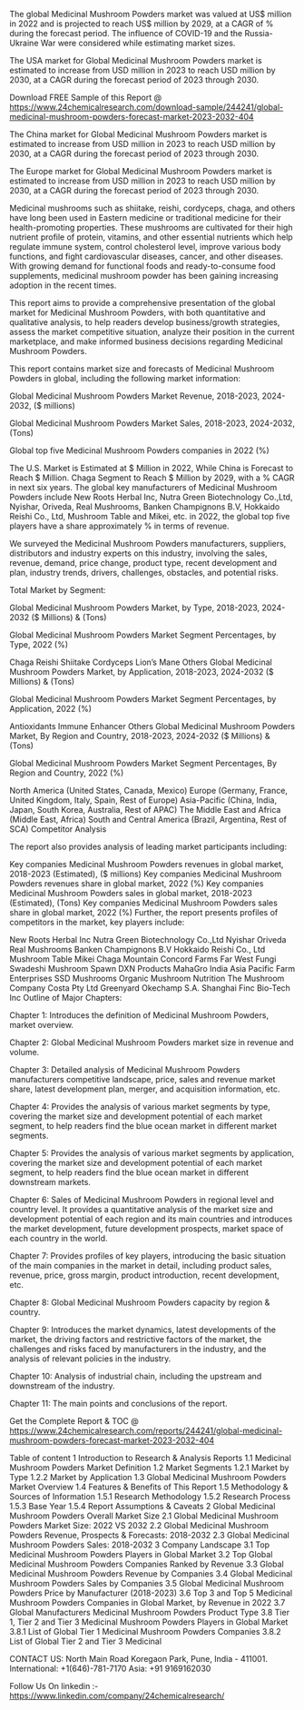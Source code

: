 The global Medicinal Mushroom Powders market was valued at US$ million in 2022 and is projected to reach US$ million by 2029, at a CAGR of % during the forecast period. The influence of COVID-19 and the Russia-Ukraine War were considered while estimating market sizes.

The USA market for Global  Medicinal Mushroom Powders  market is estimated to increase from USD million in 2023 to reach USD million by 2030, at a CAGR during the forecast period of 2023 through 2030.

Download FREE Sample of this Report @ https://www.24chemicalresearch.com/download-sample/244241/global-medicinal-mushroom-powders-forecast-market-2023-2032-404

The China market for Global  Medicinal Mushroom Powders market is estimated to increase from USD million in 2023 to reach USD million by 2030, at a CAGR during the forecast period of 2023 through 2030.

The Europe market for Global  Medicinal Mushroom Powders  market is estimated to increase from USD million in 2023 to reach USD million by 2030, at a CAGR during the forecast period of 2023 through 2030.

Medicinal mushrooms such as shiitake, reishi, cordyceps, chaga, and others have long been used in Eastern medicine or traditional medicine for their health-promoting properties. These mushrooms are cultivated for their high nutrient profile of protein, vitamins, and other essential nutrients which help regulate immune system, control cholesterol level, improve various body functions, and fight cardiovascular diseases, cancer, and other diseases. With growing demand for functional foods and ready-to-consume food supplements, medicinal mushroom powder has been gaining increasing adoption in the recent times.

This report aims to provide a comprehensive presentation of the global market for Medicinal Mushroom Powders, with both quantitative and qualitative analysis, to help readers develop business/growth strategies, assess the market competitive situation, analyze their position in the current marketplace, and make informed business decisions regarding Medicinal Mushroom Powders.

This report contains market size and forecasts of Medicinal Mushroom Powders in global, including the following market information:

Global Medicinal Mushroom Powders Market Revenue, 2018-2023, 2024-2032, ($ millions)

Global Medicinal Mushroom Powders Market Sales, 2018-2023, 2024-2032, (Tons)

Global top five Medicinal Mushroom Powders companies in 2022 (%)

The U.S. Market is Estimated at $ Million in 2022, While China is Forecast to Reach $ Million.
Chaga Segment to Reach $ Million by 2029, with a % CAGR in next six years.
The global key manufacturers of Medicinal Mushroom Powders include New Roots Herbal Inc, Nutra Green Biotechnology Co.,Ltd, Nyishar, Oriveda, Real Mushrooms, Banken Champignons B.V, Hokkaido Reishi Co., Ltd, Mushroom Table and Mikei, etc. in 2022, the global top five players have a share approximately % in terms of revenue.

We surveyed the Medicinal Mushroom Powders manufacturers, suppliers, distributors and industry experts on this industry, involving the sales, revenue, demand, price change, product type, recent development and plan, industry trends, drivers, challenges, obstacles, and potential risks.

Total Market by Segment:

Global Medicinal Mushroom Powders Market, by Type, 2018-2023, 2024-2032 ($ Millions) & (Tons)

Global Medicinal Mushroom Powders Market Segment Percentages, by Type, 2022 (%)

Chaga
Reishi
Shiitake
Cordyceps
Lion’s Mane
Others
Global Medicinal Mushroom Powders Market, by Application, 2018-2023, 2024-2032 ($ Millions) & (Tons)

Global Medicinal Mushroom Powders Market Segment Percentages, by Application, 2022 (%)

Antioxidants
Immune Enhancer
Others
Global Medicinal Mushroom Powders Market, By Region and Country, 2018-2023, 2024-2032 ($ Millions) & (Tons)

Global Medicinal Mushroom Powders Market Segment Percentages, By Region and Country, 2022 (%)

North America (United States, Canada, Mexico)
Europe (Germany, France, United Kingdom, Italy, Spain, Rest of Europe)
Asia-Pacific (China, India, Japan, South Korea, Australia, Rest of APAC)
The Middle East and Africa (Middle East, Africa)
South and Central America (Brazil, Argentina, Rest of SCA)
Competitor Analysis

The report also provides analysis of leading market participants including:

Key companies Medicinal Mushroom Powders revenues in global market, 2018-2023 (Estimated), ($ millions)
Key companies Medicinal Mushroom Powders revenues share in global market, 2022 (%)
Key companies Medicinal Mushroom Powders sales in global market, 2018-2023 (Estimated), (Tons)
Key companies Medicinal Mushroom Powders sales share in global market, 2022 (%)
Further, the report presents profiles of competitors in the market, key players include:

New Roots Herbal Inc
Nutra Green Biotechnology Co.,Ltd
Nyishar
Oriveda
Real Mushrooms
Banken Champignons B.V
Hokkaido Reishi Co., Ltd
Mushroom Table
Mikei
Chaga Mountain
Concord Farms
Far West Fungi
Swadeshi Mushroom Spawn
DXN Products
MahaGro India
Asia Pacific Farm Enterprises
SSD Mushrooms
Organic Mushroom Nutrition
The Mushroom Company
Costa Pty Ltd
Greenyard
Okechamp S.A.
Shanghai Finc Bio-Tech Inc
Outline of Major Chapters:

Chapter 1: Introduces the definition of Medicinal Mushroom Powders, market overview.

Chapter 2: Global Medicinal Mushroom Powders market size in revenue and volume.

Chapter 3: Detailed analysis of Medicinal Mushroom Powders manufacturers competitive landscape, price, sales and revenue market share, latest development plan, merger, and acquisition information, etc.

Chapter 4: Provides the analysis of various market segments by type, covering the market size and development potential of each market segment, to help readers find the blue ocean market in different market segments.

Chapter 5: Provides the analysis of various market segments by application, covering the market size and development potential of each market segment, to help readers find the blue ocean market in different downstream markets.

Chapter 6: Sales of Medicinal Mushroom Powders in regional level and country level. It provides a quantitative analysis of the market size and development potential of each region and its main countries and introduces the market development, future development prospects, market space of each country in the world.

Chapter 7: Provides profiles of key players, introducing the basic situation of the main companies in the market in detail, including product sales, revenue, price, gross margin, product introduction, recent development, etc.

Chapter 8: Global Medicinal Mushroom Powders capacity by region & country.

Chapter 9: Introduces the market dynamics, latest developments of the market, the driving factors and restrictive factors of the market, the challenges and risks faced by manufacturers in the industry, and the analysis of relevant policies in the industry.

Chapter 10: Analysis of industrial chain, including the upstream and downstream of the industry.

Chapter 11: The main points and conclusions of the report.

Get the Complete Report & TOC @ https://www.24chemicalresearch.com/reports/244241/global-medicinal-mushroom-powders-forecast-market-2023-2032-404

Table of content
1 Introduction to Research & Analysis Reports
1.1 Medicinal Mushroom Powders Market Definition
1.2 Market Segments
1.2.1 Market by Type
1.2.2 Market by Application
1.3 Global Medicinal Mushroom Powders Market Overview
1.4 Features & Benefits of This Report
1.5 Methodology & Sources of Information
1.5.1 Research Methodology
1.5.2 Research Process
1.5.3 Base Year
1.5.4 Report Assumptions & Caveats
2 Global Medicinal Mushroom Powders Overall Market Size
2.1 Global Medicinal Mushroom Powders Market Size: 2022 VS 2032
2.2 Global Medicinal Mushroom Powders Revenue, Prospects & Forecasts: 2018-2032
2.3 Global Medicinal Mushroom Powders Sales: 2018-2032
3 Company Landscape
3.1 Top Medicinal Mushroom Powders Players in Global Market
3.2 Top Global Medicinal Mushroom Powders Companies Ranked by Revenue
3.3 Global Medicinal Mushroom Powders Revenue by Companies
3.4 Global Medicinal Mushroom Powders Sales by Companies
3.5 Global Medicinal Mushroom Powders Price by Manufacturer (2018-2023)
3.6 Top 3 and Top 5 Medicinal Mushroom Powders Companies in Global Market, by Revenue in 2022
3.7 Global Manufacturers Medicinal Mushroom Powders Product Type
3.8 Tier 1, Tier 2 and Tier 3 Medicinal Mushroom Powders Players in Global Market
3.8.1 List of Global Tier 1 Medicinal Mushroom Powders Companies
3.8.2 List of Global Tier 2 and Tier 3 Medicinal

CONTACT US:
North Main Road Koregaon Park, Pune, India - 411001.
International: +1(646)-781-7170
Asia: +91 9169162030

Follow Us On linkedin :- https://www.linkedin.com/company/24chemicalresearch/
